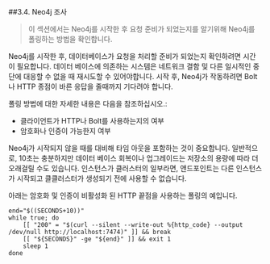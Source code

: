 ##3.4. Neo4j 조사

>  이 섹션에서는 Neo4j를 시작한 후 요청 준비가 되었는지를 알기위해 Neo4j를 폴링하는 방법을 확인합니다. 


Neo4j를 시작한 후, 데이터베이스가 요청을 처리할 준비가 되었는지 확인하려면 시간이 필요합니다. 데이터 베이스에 의존하는 시스템은 네트워크 결함 및 다른 일시적인 중단에 대응할 수 없을 때 재시도할 수 있어야합니다. 시작 후, Neo4j가 작동하려면 Bolt나 
HTTP 종점이 바른 응답을 줄때까지 기다려야 합니다. 

폴링 방법에 대한 자세한 내용은 다음을 참조하십시오.:

+ 클라이언트가 HTTP나 Bolt를 사용하는지의 여부
+ 암호화나 인증이 가능한지 여부


Neo4j가 시작되지 않을 때를 대비해 타임 아웃을 포함하는 것이 중요합니다. 일반적으로, 10초는 충분하지만 데이터 베이스 회복이나 업그레이드는 저장소의 용량에 따라 더 오래걸릴 수도 있습니다. 인스턴스가 클러스터의 일부라면, 앤드포인트는 다른 인스턴스가 시작되고 클클러스터가 생성되기 전에 사용할 수 없습니다. 


아래는 암호화 및 인증이 비활성화 된 HTTP 끝점을 사용하는 폴링의 예입니다.

```
end="$((SECONDS+10))"
while true; do
    [[ "200" = "$(curl --silent --write-out %{http_code} --output /dev/null http://localhost:7474)" ]] && break
    [[ "${SECONDS}" -ge "${end}" ]] && exit 1
    sleep 1
done
```
